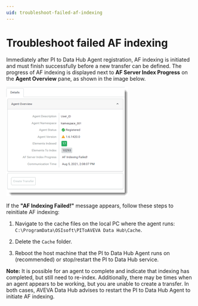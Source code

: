 ```yaml
---
uid: troubleshoot-failed-af-indexing
---
```


# Troubleshoot failed AF indexing

Immediately after PI to Data Hub Agent registration, AF indexing is initiated and must finish successfully before a new transfer can be defined. The progress of AF indexing is displayed next to **AF Server Index Progress** on the **Agent Overview** pane, as shown in the image below.

![  ](../../images/failed-af-indexing.png)

If the  **"AF Indexing Failed!"** message appears, follow these steps to reinitiate AF indexing:

1. Navigate to the cache files on the local PC where the agent runs: `C:\ProgramData\OSIsoft\PIToAVEVA Data Hub\Cache`.

1. Delete the `Cache` folder. 
 
1. Reboot the host machine that the PI to Data Hub Agent runs on (recommended) or stop/restart the PI to Data Hub service.

**Note:** It is possible for an agent to complete and indicate that indexing has completed, but still need to re-index.  Additionally, there may be times when an agent appears to be working, but you are unable to create a transfer. In both cases, AVEVA Data Hub advises to restart the PI to Data Hub Agent to initiate AF indexing.
